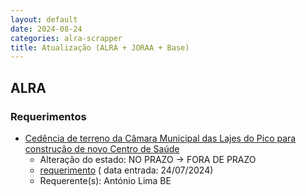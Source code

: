 ```yaml
---
layout: default
date: 2024-08-24
categories: alra-scrapper
title: Atualização (ALRA + JORAA + Base)
---
```

## ALRA

### Requerimentos

* [Cedência de terreno da Câmara Municipal das Lajes do Pico para construção de novo Centro de Saúde](http://base.alra.pt:82/4DACTION/w_pesquisa_registo/4/8426)
  * Alteração do estado: NO PRAZO → FORA DE PRAZO
  * [requerimento](http://base.alra.pt:82/Doc_Req/XIIIreque104.pdf) ( data entrada: 24/07/2024)
  * Requerente(s): António Lima BE
